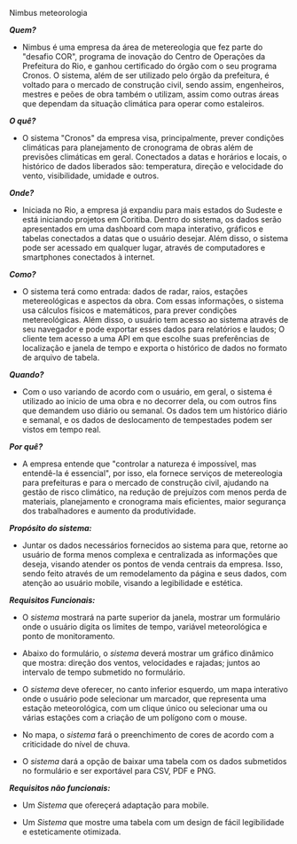 Nimbus meteorologia


***Quem?*** 
- Nimbus é uma empresa da área de metereologia que fez parte do "desafio COR", programa de inovação do Centro de Operações da Prefeitura do Rio, e ganhou certificado do órgão com o seu programa Cronos. O sistema, além de ser utilizado pelo órgão da prefeitura, é voltado para o mercado de construção civil, sendo assim, engenheiros, mestres e peões de obra também o utilizam, assim como outras áreas que dependam da situação climática para operar como estaleiros.

***O quê?***
- O sistema "Cronos" da empresa visa, principalmente, prever condições climáticas para planejamento de cronograma de obras além de previsões climáticas em geral. Conectados a datas e horários e locais, o histórico de dados liberados são: temperatura, direção e velocidade do vento, visibilidade, umidade e outros. 

***Onde?*** 
- Iniciada no Rio, a empresa já expandiu para mais estados do Sudeste e está iniciando projetos em Coritiba. Dentro do sistema, os dados serão apresentados em uma dashboard com mapa interativo, gráficos e tabelas conectados a datas que o usuário desejar. Além disso, o sistema pode ser acessado em qualquer lugar, através de computadores e smartphones conectados à internet.

***Como?*** 
- O sistema terá como entrada: dados de radar, raios, estações metereológicas e aspectos da obra. Com essas informações, o sistema usa cálculos físicos e matemáticos, para prever condições metereológicas. Além disso, o usuário tem acesso ao sistema através de seu navegador e pode exportar esses dados para relatórios e laudos;
O cliente tem acesso a uma API em que escolhe suas preferências de localização e janela de tempo e exporta o histórico de dados no formato de arquivo de tabela.

***Quando?*** 
- Com o uso variando de acordo com o usuário, em geral, o sistema é utilizado ao inicio de uma obra e no decorrer dela, ou com outros fins que demandem uso diário ou semanal. 
Os dados tem um histórico diário e semanal, e os dados de deslocamento de tempestades podem ser vistos em tempo real.

***Por quê?***
- A empresa entende que "controlar a natureza é impossível, mas entendê-la é essencial", por isso, ela fornece serviços de metereologia para prefeituras e para o mercado de construção civil, ajudando na gestão de risco climático, na redução de prejuízos com  menos perda de materiais, planejamento e cronograma mais eficientes, maior segurança dos trabalhadores e aumento da produtividade.

***Propósito do sistema:***
- Juntar os dados necessários fornecidos ao sistema para que, retorne ao usuário de forma menos complexa e centralizada as informações que deseja, visando atender os pontos de venda centrais da empresa.
Isso, sendo feito através de um remodelamento da página e seus dados, com atenção ao usuário mobile, visando a legibilidade e estética.



***Requisitos Funcionais:***

- O *sistema* mostrará na parte superior da janela, mostrar um formulário onde o usuário digita os limites de tempo, variável meteorológica e ponto de monitoramento.

- Abaixo do formulário, o *sistema* deverá mostrar um gráfico dinâmico que mostra: direção dos ventos, velocidades e rajadas; juntos ao intervalo de tempo submetido no formulário.

- O *sistema* deve oferecer, no canto inferior esquerdo, um mapa interativo onde o usuário pode selecionar um marcador, que representa uma estação meteorológica, com um clique único ou selecionar uma ou várias estações com a criação de um polígono com o mouse.

- No mapa, o *sistema* fará o preenchimento de cores de acordo com a criticidade do nível de chuva.

- O *sistema* dará a opção de baixar uma tabela com os dados submetidos no formulário e ser exportável para CSV, PDF e PNG.

***Requisitos não funcionais:***

- Um *Sistema* que ofereçerá adaptação para mobile.

- Um *Sistema* que mostre uma tabela com um design de fácil legibilidade e esteticamente otimizada.

